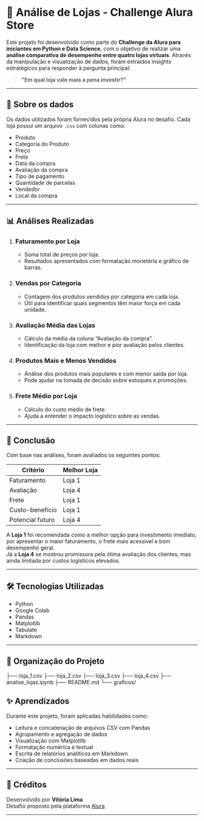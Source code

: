 # 🏪 Análise de Lojas - Challenge Alura Store

Este projeto foi desenvolvido como parte do **Challenge da Alura para iniciantes em Python e Data Science**, com o objetivo de realizar uma **análise comparativa de desempenho entre quatro lojas virtuais**. Através da manipulação e visualização de dados, foram extraídos insights estratégicos para responder à pergunta principal:

> **"Em qual loja vale mais a pena investir?"**

---

## 📂 Sobre os dados

Os dados utilizados foram fornecidos pela própria Alura no desafio. Cada loja possui um arquivo `.csv` com colunas como:

- Produto  
- Categoria do Produto  
- Preço  
- Frete  
- Data da compra  
- Avaliação da compra  
- Tipo de pagamento  
- Quantidade de parcelas  
- Vendedor  
- Local da compra  

---

## 📊 Análises Realizadas

1. ### **Faturamento por Loja**
   - Soma total de preços por loja.
   - Resultados apresentados com formatação monetária e gráfico de barras.

2. ### **Vendas por Categoria**
   - Contagem dos produtos vendidos por categoria em cada loja.
   - Útil para identificar quais segmentos têm maior força em cada unidade.

3. ### **Avaliação Média das Lojas**
   - Cálculo da média da coluna “Avaliação da compra”.
   - Identificação da loja com melhor e pior avaliação pelos clientes.

4. ### **Produtos Mais e Menos Vendidos**
   - Análise dos produtos mais populares e com menor saída por loja.
   - Pode ajudar na tomada de decisão sobre estoques e promoções.

5. ### **Frete Médio por Loja**
   - Cálculo do custo médio de frete.
   - Ajuda a entender o impacto logístico sobre as vendas.

---

## 📌 Conclusão

Com base nas análises, foram avaliados os seguintes pontos:

| Critério         | Melhor Loja |
|------------------|-------------|
| Faturamento      | Loja 1      |
| Avaliação        | Loja 4      |
| Frete            | Loja 1      |
| Custo-benefício  | Loja 1      |
| Potencial futuro | Loja 4      |

A **Loja 1** foi recomendada como a melhor opção para investimento imediato, por apresentar o maior faturamento, o frete mais acessível e bom desempenho geral.  
Já a **Loja 4** se mostrou promissora pela ótima avaliação dos clientes, mas ainda limitada por custos logísticos elevados.

---

## 🛠️ Tecnologias Utilizadas

- Python
- Google Colab
- Pandas
- Matplotlib
- Tabulate
- Markdown

---

## 📁 Organização do Projeto
├── loja_1.csv ├── loja_2.csv ├── loja_3.csv ├── loja_4.csv ├── analise_lojas.ipynb ├── README.md └── graficos/

## ✨ Aprendizados

Durante este projeto, foram aplicadas habilidades como:
- Leitura e concatenação de arquivos CSV com Pandas
- Agrupamento e agregação de dados
- Visualização com Matplotlib
- Formatação numérica e textual
- Escrita de relatórios analíticos em Markdown
- Criação de conclusões baseadas em dados reais

---

## 📢 Créditos

Desenvolvido por **Vitória Lima**  
Desafio proposto pela plataforma [Alura](https://www.alura.com.br/)

---
